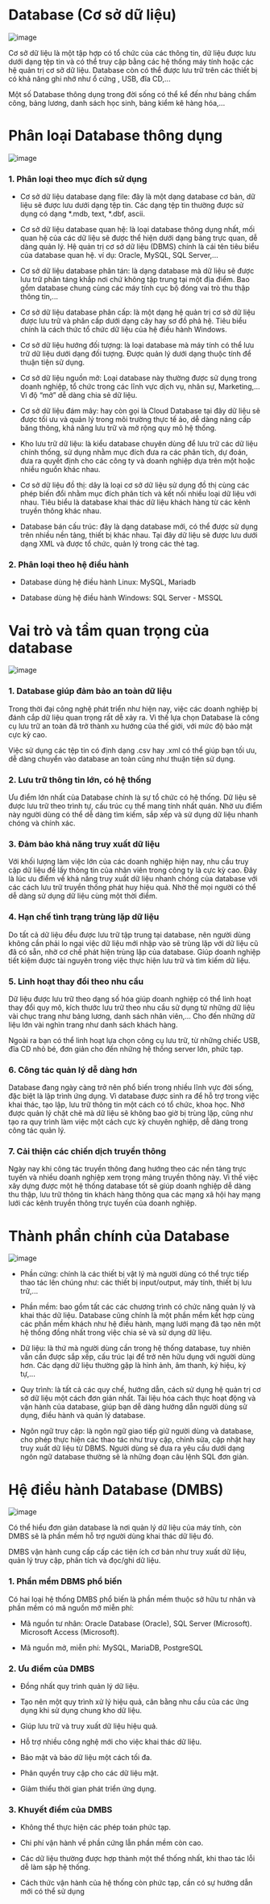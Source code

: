 # Database (Cơ sở dữ liệu)

![image](https://user-images.githubusercontent.com/111721629/190939226-d348e908-dd8f-4d90-8edc-1a3e498a3378.png)

Cơ sở dữ liệu là một tập hợp có tổ chức của các thông tin, dữ liệu được lưu dưới dạng 
tệp tin và có thể truy cập bằng các hệ thống máy tính hoặc các hệ quản trị cơ sở dữ liệu. Database còn có thể được lưu trữ trên các thiết bị có khả năng ghi nhớ như ổ cứng , USB, đĩa CD,...

Một số Database thông dụng trong đời sống có thể kể đến như bảng chấm công, bảng lương, danh sách học sinh, bảng kiểm kê hàng hóa,...

# Phân loại Database thông dụng

![image](https://user-images.githubusercontent.com/111721629/190940915-3b049437-dfb3-483e-be1c-0af906e6809c.png)

### 1. Phân loại theo mục đích sử dụng

- Cơ sở dữ liệu database dạng file: đây là một dạng database cơ bản, dữ liệu sẽ được lưu dưới dạng tệp tin. Các dạng tệp tin thường được sử dụng có dạng *.mdb, text, *.dbf, ascii.

- Cơ sở dữ liệu database quan hệ: là loại database thông dụng nhất, mối quan hệ của các dữ liệu sẽ được thể hiện dưới dạng bảng trực quan, dễ dàng quản lý. Hệ quản trị cơ sở dữ liệu (DBMS) chính là cái tên tiêu biểu của database quan hệ. ví dụ: Oracle, MySQL, SQL Server,...

- Cơ sở dữ liệu database phân tán: là dạng database mà dữ liệu sẽ được lưu trữ phân táng khắp nơi chứ không tập trung tại một địa điểm. Bao gồm database chung cùng các máy tính cục bộ đóng vai trò thu thập thông tin,...

- Cơ sở dữ liệu database phân cấp: là một dạng hệ quản trị cơ sở dữ liệu được lưu trữ và phân cấp dưới dạng cây hay sơ đồ phả hệ. Tiêu biểu chính là cách thức tổ chức dữ liệu của hệ điều hành Windows.

- Cơ sở dữ liệu hướng đối tượng: là loại database mà máy tính có thể lưu trữ dữ liệu dưới dạng đối tượng. Được quản lý dưới dạng thuộc tính để thuận tiện sử dụng.

- Cơ sở dữ liệu nguồn mở: Loại database này thường được sử dụng trong doanh nghiệp, tổ chức trong các lĩnh vực dịch vụ, nhân sự, Marketing,... Vì độ “mở” dễ dàng chia sẻ dữ liệu.

- Cơ sở dữ liệu đám mây: hay còn gọi là Cloud Database tại đây dữ liệu sẽ được tối ưu và quản lý trong môi trường thực tế ảo, dễ dàng nâng cấp băng thông, khả năng lưu trữ và mở rộng quy mô hệ thống.

- Kho lưu trữ dữ liệu: là kiểu database chuyên dùng để lưu trữ các dữ liệu chính thống, sử dụng nhằm mục đích đưa ra các phân tích, dự đoán, đưa ra quyết định cho các công ty và doanh nghiệp dựa trên một hoặc nhiều nguồn khác nhau.

- Cơ sở dữ liệu đồ thị: dây là loại cơ sở dữ liệu sử dụng đồ thị cùng các phép biến đổi nhằm mục đích phân tích và kết nối nhiều loại dữ liệu với nhau. Tiêu biểu là database khai thác dữ liệu khách hàng từ các kênh truyền thông khác nhau.

- Database bán cấu trúc: đây là dạng database mới, có thể được sử dụng trên nhiều nền tảng, thiết bị khác nhau. Tại đây dữ liệu sẽ được lưu dưới dạng XML và được tổ chức, quản lý trong các thẻ tag.

### 2. Phân loại theo hệ điều hành

- Database dùng hệ điều hành Linux: MySQL, Mariadb

- Database dùng hệ điều hành Windows: SQL Server - MSSQL

# Vai trò và tầm quan trọng của database

![image](https://user-images.githubusercontent.com/111721629/190941006-16bf21ad-28ed-40fa-b708-2fd7ba48e061.png)


### 1. Database giúp đảm bảo an toàn dữ liệu

Trong thời đại công nghệ phát triển như hiện nay, việc các doanh nghiệp bị đánh cắp dữ liệu quan trọng rất dễ xảy ra. Vì thế lựa chọn Database là công cụ lưu trữ an toàn đã trở thành xu hướng của thế giới, với mức độ bảo mật cực kỳ cao.

Việc sử dụng các tệp tin có định dạng .csv hay .xml có thể giúp bạn tối ưu, dễ dàng chuyển vào database an toàn cũng như thuận tiện sử dụng.

### 2. Lưu trữ thông tin lớn, có hệ thống

Ưu điểm lớn nhất của Database chính là sự tổ chức có hệ thống. Dữ liệu sẽ được lưu trữ theo trình tự, cấu trúc cụ thể mang tính nhất quán. Nhờ ưu điểm này người dùng có thể dễ dàng tìm kiếm, sắp xếp và sử dụng dữ liệu nhanh chóng và chính xác.

### 3. Đảm bảo khả năng truy xuất dữ liệu

Với khối lượng làm việc lớn của các doanh nghiệp hiện nay, nhu cầu truy cập dữ liệu để lấy thông tin của nhân viên trong công ty là cực kỳ cao. Đây là lúc ưu điểm về khả năng truy xuất dữ liệu nhanh chóng của database với các cách lưu trữ truyền thống phát huy hiệu quả. Nhờ thế mọi người có thể dễ dàng sử dụng dữ liệu cùng một thời điểm.

### 4. Hạn chế tình trạng trùng lặp dữ liệu

Do tất cả dữ liệu đều được lưu trữ tập trung tại database, nên người dùng không cần phải lo ngại việc dữ liệu mới nhập vào sẽ trùng lặp với dữ liệu cũ đã có sẵn, nhờ cơ chế phát hiện trùng lặp của database. Giúp doanh nghiệp tiết kiệm được tài nguyên trong việc thực hiện lưu trữ và tìm kiếm dữ liệu.

### 5. Linh hoạt thay đổi theo nhu cầu

Dữ liệu được lưu trữ theo dạng số hóa giúp doanh nghiệp có thể linh hoạt thay đổi quy mô, kích thước lưu trữ theo nhu cầu sử dụng từ những dữ liệu vài chục trang như bảng lương, danh sách nhân viên,... Cho đến những dữ liệu lớn vài nghìn trang như danh sách khách hàng.

Ngoài ra bạn có thể linh hoạt lựa chọn công cụ lưu trữ, từ những chiếc USB, đĩa CD nhỏ bé, đơn giản cho đến những hệ thống server lớn, phức tạp.

### 6. Công tác quản lý dễ dàng hơn

Database đang ngày càng trở nên phổ biến trong nhiều lĩnh vực đời sống, đặc biệt là lập trình ứng dụng. Vì database được sinh ra để hỗ trợ trong việc khai thác, tạo lập, lưu trữ thông tin một cách có tổ chức, khoa học. Nhờ được quản lý chặt chẽ mà dữ liệu sẽ không bao giờ bị trùng lặp, cũng như tạo ra quy trình làm việc một cách cực kỳ chuyên nghiệp, dễ dàng trong công tác quản lý.

### 7. Cải thiện các chiến dịch truyền thông

Ngày nay khi công tác truyền thông đang hướng theo các nền tảng trực tuyến và nhiều doanh nghiệp xem trọng mảng truyền thông này. Vì thế việc xây dựng được một hệ thống database tốt sẽ giúp doanh nghiệp dễ dàng thu thập, lưu trữ thông tin khách hàng thông qua các mạng xã hội hay mạng lưới các kênh truyền thông trực tuyến của doanh nghiệp.

# Thành phần chính của Database 

![image](https://user-images.githubusercontent.com/111721629/190941351-06051ec2-431f-4fcb-a5ed-dc159cc42046.png)

- Phần cứng: chính là các thiết bị vật lý mà người dùng có thể trực tiếp thao tác lên chúng như: các thiết bị input/output, máy tính, thiết bị lưu trữ,...

- Phần mềm: bao gồm tất các các chương trình có chức năng quản lý và khai thác dữ liệu. Database cũng chính là một phần mềm kết hợp cùng các phần mềm khách như hệ điều hành, mạng lưới mạng đã tạo nên một hệ thống đồng nhất trong việc chia sẻ và sử dụng dữ liệu.

- Dữ liệu: là thứ mà người dùng cần trong hệ thống database, tuy nhiên vẫn cần được sắp xếp, cấu trúc lại để trở nên hữu dụng với người dùng hơn. Các dạng dữ liệu thường gặp là hình ảnh, âm thanh, ký hiệu, ký tự,...

- Quy trình: là tất cả các quy chế, hướng dẫn, cách sử dụng hệ quản trị cơ sở dữ liệu một cách đơn giản nhất. Tài liệu hóa cách thực hoạt động và vận hành của database, giúp bạn dễ dàng hướng dẫn người dùng sử dụng, điều hành và quản lý database.

- Ngôn ngữ truy cập: là ngôn ngữ giao tiếp giữ người dùng và database, cho phép thực hiện các thao tác như truy cập, chỉnh sửa, cập nhật hay truy xuất dữ liệu từ DBMS. Người dùng sẽ đưa ra yêu cầu dưới dạng ngôn ngữ database thường sẽ là những đoạn câu lệnh SQL đơn giản.

# Hệ điều hành Database (DMBS) 

![image](https://user-images.githubusercontent.com/111721629/190942391-ac4e3cf1-c4c3-4dc8-a01a-97e50f15a070.png)

Có thể hiểu đơn giản database là nơi quản lý dữ liệu của máy tính, còn DMBS sẽ là phần mềm hỗ trợ người dùng khai thác dữ liệu đó.

DMBS vận hành cung cấp cấp các tiện ích cơ bản như truy xuất dữ liệu, quản lý truy cập, phân tích và đọc/ghi dữ liệu.

### 1. Phần mềm DBMS phổ biến

Có hai loại hệ thống DMBS phổ biến là phần mềm thuộc sở hữu tư nhân và phần mềm có mã nguồn mở miễn phí:

- Mã nguồn tư nhân: Oracle Database (Oracle), SQL Server (Microsoft). Microsoft Access (Microsoft).

- Mã nguồn mở, miễn phí: MySQL, MariaDB, PostgreSQL

### 2. Ưu điểm của DMBS

- Đồng nhất quy trình quản lý dữ liệu.

- Tạo nên một quy trình xử lý hiệu quả, cân bằng nhu cầu của các ứng dụng khi sử dụng chung kho dữ liệu.

- Giúp lưu trữ và truy xuất dữ liệu hiệu quả.

- Hỗ trợ nhiều công nghệ mới cho việc khai thác dữ liệu.

- Bảo mật và bảo dữ liệu một cách tối đa.

- Phân quyền truy cập cho các dữ liệu mật.

- Giảm thiểu thời gian phát triển ứng dụng.

### 3. Khuyết điểm của DMBS

- Không thể thực hiện các phép toán phức tạp.

- Chi phí vận hành về phần cứng lẫn phần mềm còn cao.

- Các dữ liệu thường được hợp thành một thể thống nhất, khi thao tác lỗi dễ làm sập hệ thống.

- Cách thức vận hành của hệ thống còn phức tạp, cần có sự hướng dẫn mới có thể sử dụng



